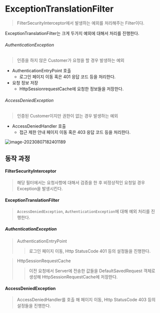 # ExceptionTranslationFilter

> FilterSecurityInterceptor에서 발생하는 예외를 처리해주는 Filter이다. 

ExceptionTranslationFilter는 크게 두가지 예외에 대해서 처리를 진행한다. 

###### AuthenticationException

> 인증을 하지 않은 Customer가 요청을 할 경우 발생하는 예외

- AuthenticationEntryPoint 호출
  - 로그인 페이지 이동 혹은 401 응답 코드 등을 처리한다. 
- 요청 정보 저장
  - HttpSessionrequestCache에 요청한 정보들을 저장한다. 

###### AccessDeniedException

> 인증된 Customer이지만 권한이 없는 경우 발생하는 예외

- AccessDeniedHandler 호출
  - 접근 제한 안내 페이지 이동 혹은 403 응답 코드 등을 처리한다. 



![image-20230807182401189](/Users/github/TIL/spring/images/security/ExceptionTranslationFilter.png)



## 동작 과정

#### FilterSecurityInterceptor

> 해당 필터에서는 요청사항에 대해서 검증을 한 후 비정상적인 요청일 경우 Exception을 발생시킨다. 

#### ExceptionTranslationFilter

> `AccessDeniedException`, `AuthenticationException`에 대해 예외 처리를 진행한다. 

##### AuthenticationException

> AuthenticationEntryPoint
>
> > 로그인 페이지 이동, Http StatusCode 401 등의 설정들을 진행한다. 

> HttpSessionRequestCache
>
> > 이전 요청에서 Server에 전송한 값들을 DefaultSavedRequest 객체로 생성해 HttpSessionRequestCache에 저장한다. 



#### AccessDeniedException

> AccessDeniedHandler를 호출 해 페이지 이동, Http StatusCode 403 등의 설정들을 진행한다. 